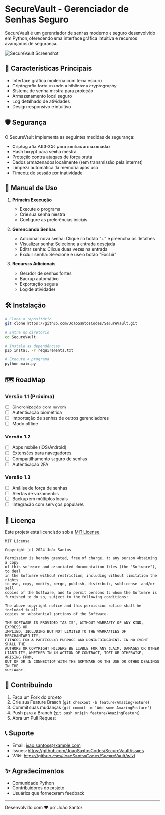 # SecureVault - Gerenciador de Senhas Seguro

SecureVault é um gerenciador de senhas moderno e seguro desenvolvido em Python, oferecendo uma interface gráfica intuitiva e recursos avançados de segurança.

![SecureVault Screenshot](screenshot.png)

## 🔐 Características Principais

- Interface gráfica moderna com tema escuro
- Criptografia forte usando a biblioteca cryptography
- Sistema de senha mestra para proteção
- Armazenamento local seguro
- Log detalhado de atividades
- Design responsivo e intuitivo

## 🛡️ Segurança

O SecureVault implementa as seguintes medidas de segurança:

- Criptografia AES-256 para senhas armazenadas
- Hash bcrypt para senha mestra
- Proteção contra ataques de força bruta
- Dados armazenados localmente (sem transmissão pela internet)
- Limpeza automática da memória após uso
- Timeout de sessão por inatividade

## 📖 Manual de Uso

1. **Primeira Execução**
   - Execute o programa
   - Crie sua senha mestra
   - Configure as preferências iniciais

2. **Gerenciando Senhas**
   - Adicionar nova senha: Clique no botão "+" e preencha os detalhes
   - Visualizar senha: Selecione a entrada desejada
   - Editar senha: Clique duas vezes na entrada
   - Excluir senha: Selecione e use o botão "Excluir"

3. **Recursos Adicionais**
   - Gerador de senhas fortes
   - Backup automático
   - Exportação segura
   - Log de atividades

## 🛠️ Instalação

```bash
# Clone o repositório
git clone https://github.com/JoaoSantosCodes/SecureVault.git

# Entre no diretório
cd SecureVault

# Instale as dependências
pip install -r requirements.txt

# Execute o programa
python main.py
```

## 🗺️ RoadMap

### Versão 1.1 (Próxima)
- [ ] Sincronização com nuvem
- [ ] Autenticação biométrica
- [ ] Importação de senhas de outros gerenciadores
- [ ] Modo offline

### Versão 1.2
- [ ] Apps mobile (iOS/Android)
- [ ] Extensões para navegadores
- [ ] Compartilhamento seguro de senhas
- [ ] Autenticação 2FA

### Versão 1.3
- [ ] Análise de força de senhas
- [ ] Alertas de vazamentos
- [ ] Backup em múltiplos locais
- [ ] Integração com serviços populares

## 📝 Licença

Este projeto está licenciado sob a [MIT License](LICENSE).

```
MIT License

Copyright (c) 2024 João Santos

Permission is hereby granted, free of charge, to any person obtaining a copy
of this software and associated documentation files (the "Software"), to deal
in the Software without restriction, including without limitation the rights
to use, copy, modify, merge, publish, distribute, sublicense, and/or sell
copies of the Software, and to permit persons to whom the Software is
furnished to do so, subject to the following conditions:

The above copyright notice and this permission notice shall be included in all
copies or substantial portions of the Software.

THE SOFTWARE IS PROVIDED "AS IS", WITHOUT WARRANTY OF ANY KIND, EXPRESS OR
IMPLIED, INCLUDING BUT NOT LIMITED TO THE WARRANTIES OF MERCHANTABILITY,
FITNESS FOR A PARTICULAR PURPOSE AND NONINFRINGEMENT. IN NO EVENT SHALL THE
AUTHORS OR COPYRIGHT HOLDERS BE LIABLE FOR ANY CLAIM, DAMAGES OR OTHER
LIABILITY, WHETHER IN AN ACTION OF CONTRACT, TORT OR OTHERWISE, ARISING FROM,
OUT OF OR IN CONNECTION WITH THE SOFTWARE OR THE USE OR OTHER DEALINGS IN THE
SOFTWARE.
```

## 🤝 Contribuindo

1. Faça um Fork do projeto
2. Crie sua Feature Branch (`git checkout -b feature/AmazingFeature`)
3. Commit suas mudanças (`git commit -m 'Add some AmazingFeature'`)
4. Push para a Branch (`git push origin feature/AmazingFeature`)
5. Abra um Pull Request

## 📞 Suporte

- Email: joao.santos@example.com
- Issues: https://github.com/JoaoSantosCodes/SecureVault/issues
- Wiki: https://github.com/JoaoSantosCodes/SecureVault/wiki

## ✨ Agradecimentos

- Comunidade Python
- Contribuidores do projeto
- Usuários que forneceram feedback

---
Desenvolvido com ❤️ por João Santos 
